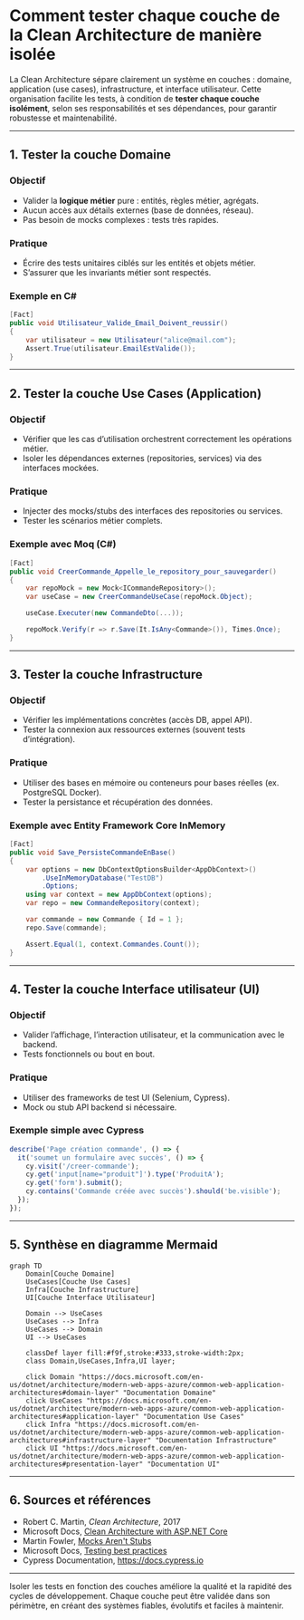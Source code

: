 # Comment tester chaque couche de la Clean Architecture de manière isolée

La Clean Architecture sépare clairement un système en couches : domaine, application (use cases), infrastructure, et interface utilisateur. Cette organisation facilite les tests, à condition de **tester chaque couche isolément**, selon ses responsabilités et ses dépendances, pour garantir robustesse et maintenabilité.

---

## 1. Tester la couche Domaine

### Objectif

- Valider la **logique métier** pure : entités, règles métier, agrégats.  
- Aucun accès aux détails externes (base de données, réseau).  
- Pas besoin de mocks complexes : tests très rapides.  

### Pratique

- Écrire des tests unitaires ciblés sur les entités et objets métier.  
- S’assurer que les invariants métier sont respectés.  

### Exemple en C#

```csharp
[Fact]
public void Utilisateur_Valide_Email_Doivent_reussir()
{
    var utilisateur = new Utilisateur("alice@mail.com");
    Assert.True(utilisateur.EmailEstValide());
}
```

---

## 2. Tester la couche Use Cases (Application)

### Objectif

- Vérifier que les cas d’utilisation orchestrent correctement les opérations métier.  
- Isoler les dépendances externes (repositories, services) via des interfaces mockées.  

### Pratique

- Injecter des mocks/stubs des interfaces des repositories ou services.  
- Tester les scénarios métier complets.  

### Exemple avec Moq (C#)

```csharp
[Fact]
public void CreerCommande_Appelle_le_repository_pour_sauvegarder()
{
    var repoMock = new Mock<ICommandeRepository>();
    var useCase = new CreerCommandeUseCase(repoMock.Object);

    useCase.Executer(new CommandeDto(...));

    repoMock.Verify(r => r.Save(It.IsAny<Commande>()), Times.Once);
}
```

---

## 3. Tester la couche Infrastructure

### Objectif

- Vérifier les implémentations concrètes (accès DB, appel API).  
- Tester la connexion aux ressources externes (souvent tests d’intégration).  

### Pratique

- Utiliser des bases en mémoire ou conteneurs pour bases réelles (ex. PostgreSQL Docker).  
- Tester la persistance et récupération des données.  

### Exemple avec Entity Framework Core InMemory

```csharp
[Fact]
public void Save_PersisteCommandeEnBase()
{
    var options = new DbContextOptionsBuilder<AppDbContext>()
        .UseInMemoryDatabase("TestDB")
        .Options;
    using var context = new AppDbContext(options);
    var repo = new CommandeRepository(context);

    var commande = new Commande { Id = 1 };
    repo.Save(commande);

    Assert.Equal(1, context.Commandes.Count());
}
```

---

## 4. Tester la couche Interface utilisateur (UI)

### Objectif

- Valider l’affichage, l’interaction utilisateur, et la communication avec le backend.  
- Tests fonctionnels ou bout en bout.  

### Pratique

- Utiliser des frameworks de test UI (Selenium, Cypress).  
- Mock ou stub API backend si nécessaire.  

### Exemple simple avec Cypress

```js
describe('Page création commande', () => {
  it('soumet un formulaire avec succès', () => {
    cy.visit('/creer-commande');
    cy.get('input[name="produit"]').type('ProduitA');
    cy.get('form').submit();
    cy.contains('Commande créée avec succès').should('be.visible');
  });
});
```

---

## 5. Synthèse en diagramme Mermaid

```mermaid
graph TD
    Domain[Couche Domaine]
    UseCases[Couche Use Cases]
    Infra[Couche Infrastructure]
    UI[Couche Interface Utilisateur]

    Domain --> UseCases
    UseCases --> Infra
    UseCases --> Domain
    UI --> UseCases

    classDef layer fill:#f9f,stroke:#333,stroke-width:2px;
    class Domain,UseCases,Infra,UI layer;

    click Domain "https://docs.microsoft.com/en-us/dotnet/architecture/modern-web-apps-azure/common-web-application-architectures#domain-layer" "Documentation Domaine"
    click UseCases "https://docs.microsoft.com/en-us/dotnet/architecture/modern-web-apps-azure/common-web-application-architectures#application-layer" "Documentation Use Cases"
    click Infra "https://docs.microsoft.com/en-us/dotnet/architecture/modern-web-apps-azure/common-web-application-architectures#infrastructure-layer" "Documentation Infrastructure"
    click UI "https://docs.microsoft.com/en-us/dotnet/architecture/modern-web-apps-azure/common-web-application-architectures#presentation-layer" "Documentation UI"
```

---

## 6. Sources et références

- Robert C. Martin, *Clean Architecture*, 2017  
- Microsoft Docs, [Clean Architecture with ASP.NET Core](https://docs.microsoft.com/en-us/dotnet/architecture/modern-web-apps-azure/common-web-application-architectures)  
- Martin Fowler, [Mocks Aren't Stubs](https://martinfowler.com/articles/mocksArentStubs.html)  
- Microsoft Docs, [Testing best practices](https://docs.microsoft.com/en-us/dotnet/core/testing/)  
- Cypress Documentation, https://docs.cypress.io

---

Isoler les tests en fonction des couches améliore la qualité et la rapidité des cycles de développement. Chaque couche peut être validée dans son périmètre, en créant des systèmes fiables, évolutifs et faciles à maintenir.